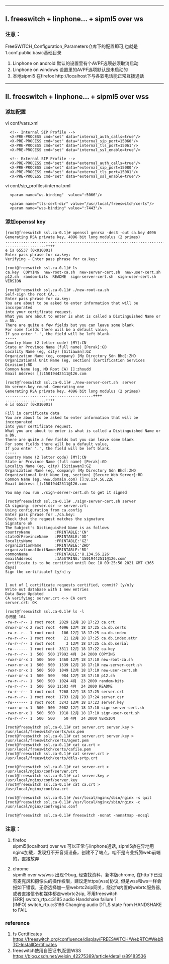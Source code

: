 ----------------------------------------------------------------------------------  
  
## I. freeswitch + linphone... + sipml5 over ws  

### 注意：
FreeSWITCH_Configuration_Parameters仓库下的配置即可,也就是1.conf.public.basic基础目录  

1. Linphone on android 默认的设置里有个AVPF选项必须取消启动
2. Linphone on windows 设置里的AVPF选项默认是未启动的
3. 本地sipml5 在firefox http://localhost下与各软电话能正常互拨通话

----------------------------------------------------------------------------------  

## II. freeswitch + linphone... + sipml5 over wss  
  
### 添加配置
vi conf/vars.xml
```
  <!-- Internal SIP Profile -->
  <X-PRE-PROCESS cmd="set" data="internal_auth_calls=true"/>
  <X-PRE-PROCESS cmd="set" data="internal_sip_port=15060"/>
  <X-PRE-PROCESS cmd="set" data="internal_tls_port=15061"/>
  <X-PRE-PROCESS cmd="set" data="internal_ssl_enable=true"/>

  <!-- External SIP Profile -->
  <X-PRE-PROCESS cmd="set" data="external_auth_calls=true"/>
  <X-PRE-PROCESS cmd="set" data="external_sip_port=15080"/>
  <X-PRE-PROCESS cmd="set" data="external_tls_port=15081"/>
  <X-PRE-PROCESS cmd="set" data="external_ssl_enable=true"/>
```

vi conf/sip_profiles/internal.xml
```
  <param name="ws-binding"  value=":5066"/>

  <param name="tls-cert-dir" value="/usr/local/freeswitch/certs"/>
  <param name="wss-binding" value=":7443"/>
```

### 添加openssl key
```
[root@freeswitch ssl.ca-0.1]# openssl genrsa -des3 -out ca.key 4096
Generating RSA private key, 4096 bit long modulus (2 primes)
.................................................................................................................................................++++
..................++++
e is 65537 (0x010001)
Enter pass phrase for ca.key:
Verifying - Enter pass phrase for ca.key:

[root@freeswitch ssl.ca-0.1]# ls
ca.key  COPYING  new-root-ca.sh  new-server-cert.sh  new-user-cert.sh  p12.sh  random-bits  README  sign-server-cert.sh  sign-user-cert.sh  VERSION

[root@freeswitch ssl.ca-0.1]# ./new-root-ca.sh 
Self-sign the root CA...
Enter pass phrase for ca.key:
You are about to be asked to enter information that will be incorporated
into your certificate request.
What you are about to enter is what is called a Distinguished Name or a DN.
There are quite a few fields but you can leave some blank
For some fields there will be a default value,
If you enter '.', the field will be left blank.
-----
Country Name (2 letter code) [MY]:CN
State or Province Name (full name) [Perak]:GD
Locality Name (eg, city) [Sitiawan]:GZ
Organization Name (eg, company) [My Directory Sdn Bhd]:ZHD
Organizational Unit Name (eg, section) [Certification Services Division]:RD
Common Name (eg, MD Root CA) []:zhoudd
Email Address []:15019442511@126.com

[root@freeswitch ssl.ca-0.1]# ./new-server-cert.sh  server
No server.key round. Generating one
Generating RSA private key, 4096 bit long modulus (2 primes)
.......................................++++
..................++++
e is 65537 (0x010001)

Fill in certificate data
You are about to be asked to enter information that will be incorporated
into your certificate request.
What you are about to enter is what is called a Distinguished Name or a DN.
There are quite a few fields but you can leave some blank
For some fields there will be a default value,
If you enter '.', the field will be left blank.
-----
Country Name (2 letter code) [MY]:CN
State or Province Name (full name) [Perak]:GD
Locality Name (eg, city) [Sitiawan]:GZ
Organization Name (eg, company) [My Directory Sdn Bhd]:ZHD
Organizational Unit Name (eg, section) [Secure Web Server]:RD
Common Name (eg, www.domain.com) []:8.134.56.226
Email Address []:15019442511@126.com

You may now run ./sign-server-cert.sh to get it signed

[root@freeswitch ssl.ca-0.1]# ./sign-server-cert.sh server
CA signing: server.csr -> server.crt:
Using configuration from ca.config
Enter pass phrase for ./ca.key:
Check that the request matches the signature
Signature ok
The Subject's Distinguished Name is as follows
countryName           :PRINTABLE:'CN'
stateOrProvinceName   :PRINTABLE:'GD'
localityName          :PRINTABLE:'GZ'
organizationName      :PRINTABLE:'ZHD'
organizationalUnitName:PRINTABLE:'RD'
commonName            :PRINTABLE:'8.134.56.226'
emailAddress          :IA5STRING:'15019442511@126.com'
Certificate is to be certified until Dec 18 09:25:50 2021 GMT (365 days)
Sign the certificate? [y/n]:y


1 out of 1 certificate requests certified, commit? [y/n]y
Write out database with 1 new entries
Data Base Updated
CA verifying: server.crt <-> CA cert
server.crt: OK

[root@freeswitch ssl.ca-0.1]# ls -l
总用量 104
-rw-r--r-- 1 root root  2029 12月 18 17:23 ca.crt
drwxr-xr-x 2 root root  4096 12月 18 17:25 ca.db.certs
-rw-r--r-- 1 root root   106 12月 18 17:25 ca.db.index
-rw-r--r-- 1 root root    21 12月 18 17:25 ca.db.index.attr
-rw-r--r-- 1 root root     3 12月 18 17:25 ca.db.serial
-rw------- 1 root root  3311 12月 18 17:22 ca.key
-rw-r--r-- 1  500  500 17992 4月  24 2000 COPYING
-rwxr-xr-x 1  500  500  1460 12月 18 17:10 new-root-ca.sh
-rwxr-xr-x 1  500  500  1539 12月 18 17:10 new-server-cert.sh
-rwxr-xr-x 1  500  500  1049 12月 18 17:10 new-user-cert.sh
-rwxr-xr-x 1  500  500   984 12月 18 17:10 p12.sh
-rw-r--r-- 1  500  500  1024 4月  23 2000 random-bits
-rw-r--r-- 1  500  500 11503 4月  24 2000 README
-rw-r--r-- 1 root root  7268 12月 18 17:25 server.crt
-rw-r--r-- 1 root root  1793 12月 18 17:24 server.csr
-rw------- 1 root root  3243 12月 18 17:23 server.key
-rwxr-xr-x 1  500  500  2082 12月 18 17:10 sign-server-cert.sh
-rwxr-xr-x 1  500  500  1918 12月 18 17:10 sign-user-cert.sh
-rw-r--r-- 1  500  500    50 4月  24 2000 VERSION
 
[root@freeswitch ssl.ca-0.1]# cat server.crt server.key > /usr/local/freeswitch/certs/wss.pem
[root@freeswitch ssl.ca-0.1]# cat server.crt server.key > /usr/local/freeswitch/certs/agent.pem
[root@freeswitch ssl.ca-0.1]# cat ca.crt > /usr/local/freeswitch/certs/cafile.pem
[root@freeswitch ssl.ca-0.1]# cat server.crt > /usr/local/freeswitch/certs/dtls-srtp.crt

[root@freeswitch ssl.ca-0.1]# cat server.crt > /usr/local/nginx/conf/server.crt
[root@freeswitch ssl.ca-0.1]# cat server.key > /usr/local/nginx/conf/server.key
[root@freeswitch ssl.ca-0.1]# cat ca.crt > /usr/local/nginx/conf/ca.crt

[root@freeswitch ssl.ca-0.1]# /usr/local/nginx/sbin/nginx -s quit
[root@freeswitch ssl.ca-0.1]# /usr/local/nginx/sbin/nginx -c /usr/local/nginx/conf/nginx.conf

[root@freeswitch ssl.ca-0.1]# freeswitch -nonat -nonatmap -nosql
```
### 注意：
1. firefox  
sipml5(localhost) over ws 可以正常与linphone通话, sipml5放在异地用nginx加载，发现打不开音频设备，创建不了端点，咱不是专业折腾web前端的，直接放弃  

2. chrome  
sipml5 over ws/wss 出现个bug, 经查找资料，新本版chrome, 在http下已没有麦克风和摄像头的操作权限，建议走https(wss)协议,
但是wss和ws一样会报如下错误，无奈选择加一层webrtc2sip网关，绕过fs内置的webrtc服务器, 或者直接信令和媒体都走webrtc2sip, 不用freeswitch  
[ERR] switch_rtp.c:3185 audio Handshake failure 1  
[INFO] switch_rtp.c:3186 Changing audio DTLS state from HANDSHAKE to FAIL  


### reference
1. fs Certificates  
https://freeswitch.org/confluence/display/FREESWITCH/WebRTC#WebRTC-InstallCertificates
2. freeswitch使用自签证书,配置WSS  
https://blog.csdn.net/weixin_42275389/article/details/89183536

